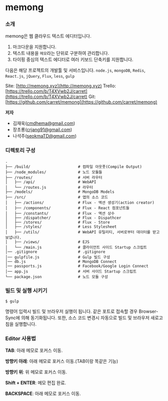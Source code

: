 # memong

### 소개
memong은 웹 클라우드 텍스트 에디터입니다.
1. 마크다운을 지원합니다.
2. 텍스트 내용을 ``메모``라는 단위로 구분하여 관리합니다.
3. 타이핑 중심의 텍스트 에디터로 여러 키보드 단축키를 지원합니다.

다음은 해당 프로젝트의 개발툴 및 서비스입니다.
``node.js``, ``mongoDB``, ``Redis``, `React.js`, `jQuery`, `Flux`, `less`, `gulp`

Site: [http://memong.xyz](http://memong.xyz)
Trello: [https://trello.com/b/T4XVwb2J/carret](https://trello.com/b/T4XVwb2J/carret)
Git: [https://github.com/carret/memong](https://github.com/carret/memong)

**저자**
* 김재욱(cmdhema@gmail.com)
* 장초롱(crjang91@gmail.com)
* 나석주(seokmaTD@gmail.com)


### 디렉토리 구성

```
.
├── /build/                     # 컴파일 아웃풋(Compile Output)
├── /node_modules/              # 노드 모듈들
├── /routes/                    # 서버 라우터
│   ├── /api/                   # WebAPI
│   └── /routes.js              # 라우터
├── /models/                    # MongoDB Models
├── /src/                       # 앱의 소스 코드
│   ├── /actions/               # Flux - 액션 생성기(action creator)
│   ├── /components/            # Flux - React 컴포넌트들
│   ├── /constants/             # Flux - 액션 상수
│   ├── /dispatcher/            # Flux - Dispathcer
│   ├── /stores/                # Flux - Store
│   ├── /styles/                # Less Stylesheet
│   ├── /utils/                 # WebAPI 유틸리티, 서버로부터 데이터를 받고 보냅니다.
│   ├── /views/                 # EJS
│   └── /main.js                # 클라이언트 사이드 Startup 스크립트
│── .gitignore                  # .gitignore
│── gulpfile.js                 # Gulp 빌드 구성
│── db.js                       # MongoDB Connect
│── passports.js                # Facebook/Google Login Connect
│── app.js                      # 서버 사이드 Startup 스크립트
└── package.json                # 노드 모듈 구성
```


### 빌드 및 실행 시키기

```shell
$ gulp                          
```

명령어 입력시 빌드 및 브라우저 실행이 됩니다. 같은 포트로 접속할 경우 Browser-Sync에 의해 동기화됩니다. 또한, 소스 코드 변경시 자동으로 빌드 및 브라우저 새로고침을 실행합니다.


### Editor 사용법
**TAB**: 아래 메모로 포커스 이동.

**방향키 아래**: 아래 메모로 포커스 이동.(TAB이랑 똑같은 기능)

**방향키 위**: 위 메모로 포커스 이동.

**Shift + ENTER**: 메모 편집 완료.

**BACKSPACE**: 아래 메모로 포커스 이동.
